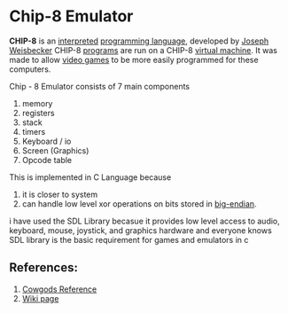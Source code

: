 # Chip-8 Emulator

**CHIP-8** is an [interpreted](https://en.wikipedia.org/wiki/Interpreter_(computing)) [programming language](https://en.wikipedia.org/wiki/Programming_language), developed by [Joseph Weisbecker](https://en.wikipedia.org/wiki/Joseph_Weisbecker) CHIP-8 [programs](https://en.wikipedia.org/wiki/Computer_program) are run on a CHIP-8 [virtual machine](https://en.wikipedia.org/wiki/Virtual_machine). It was made to allow [video games](https://en.wikipedia.org/wiki/Video_game) to be more easily programmed for these computers.



Chip - 8 Emulator consists of 7 main components

1. memory
2. registers
3. stack
4. timers
5. Keyboard / io
6. Screen (Graphics)
7. Opcode table

This is implemented in C Language because

1. it is closer to system 
2. can handle low level xor operations on bits stored in [big-endian](https://en.wikipedia.org/wiki/Endianness).

i have used the SDL Library becasue it provides low level access to audio, keyboard, mouse, joystick, and graphics hardware and everyone knows SDL library is the basic requirement for games and emulators in c

## References:
1. [Cowgods Reference](http://devernay.free.fr/hacks/chip8/C8TECH10.HTM)
2. [Wiki page](https://en.wikipedia.org/wiki/CHIP-8)



